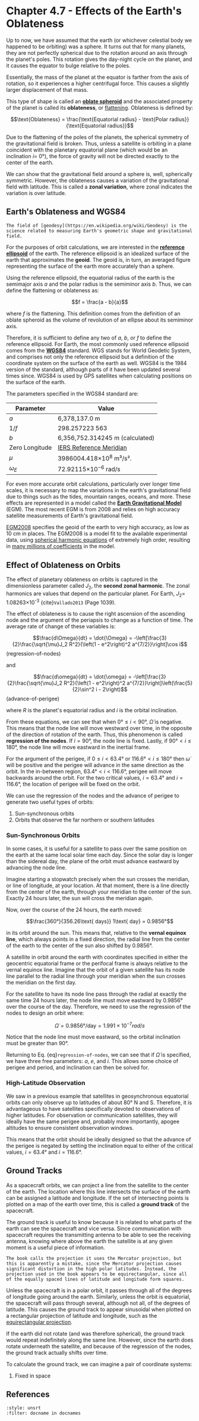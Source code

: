 # Chapter 4.7 - Effects of the Earth's Oblateness

Up to now, we have assumed that the earth (or whichever celestial body we happened to be orbiting) was a sphere. It turns out that for many planets, they are not perfectly spherical due to the rotation around an axis through the planet's poles. This rotation gives the day-night cycle on the planet, and it causes the equator to bulge relative to the poles.

Essentially, the mass of the planet at the equator is farther from the axis of rotation, so it experiences a higher centrifugal force. This causes a slightly larger displacement of that mass.

This type of shape is called an [**oblate spheroid**](https://en.wikipedia.org/wiki/Spheroid#Oblate_spheroids) and the associated property of the planet is called its **oblateness**, or [flattening](https://en.wikipedia.org/wiki/Flattening). Oblateness is defined by:

$$\text{Oblateness} = \frac{\text{Equatorial radius} - \text{Polar radius}}{\text{Equatorial radius}}$$

Due to the flattening of the poles of the planets, the spherical symmetry of the gravitational field is broken. Thus, unless a satellite is orbiting in a plane coincident with the planetary equatorial plane (which would be an inclination $i =$ 0°), the force of gravity will not be directed exactly to the center of the earth.

We can show that the gravitational field around a sphere is, well, spherically symmetric. However, the oblateness causes a variation of the gravitational field with latitude. This is called a **zonal variation**, where zonal indicates the variation is over latitude.

## Earth's Oblateness and WGS84

```{margin}
The field of [geodesy](https://en.wikipedia.org/wiki/Geodesy) is the science related to measuring Earth's geometric shape and gravitational field.
```

For the purposes of orbit calculations, we are interested in the [**reference ellipsoid**](https://en.wikipedia.org/wiki/Reference_ellipsoid) of the earth. The reference ellipsoid is an idealized surface of the earth that approximates the **geoid**. The geoid is, in turn, an averaged figure representing the surface of the earth more accurately than a sphere.

Using the reference ellipsoid, the equatorial radius of the earth is the semimajor axis $a$ and the polar radius is the semiminor axis $b$. Thus, we can define the flattening or oblateness as:

$$f = \frac{a - b}{a}$$

where $f$ is the flattening. This definition comes from the definition of an oblate spheroid as the volume of revolution of an ellipse about its semiminor axis.

Therefore, it is sufficient to define any two of $a$, $b$, or $f$ to define the reference ellipsoid. For Earth, the most commonly used reference ellipsoid comes from the [**WGS84**](https://en.wikipedia.org/wiki/World_Geodetic_System) standard. WGS stands for World Geodetic System, and comprises not only the reference ellipsoid but a definition of the coordinate system on the surface of the earth as well. WGS84 is the 1984 version of the standard, although parts of it have been updated several times since. WGS84 is used by GPS satellites when calculating positions on the surface of the earth.

The parameters specified in the WGS84 standard are:

| Parameter      | Value                                                                            |
|----------------|----------------------------------------------------------------------------------|
| $a$            | 6,378,137.0 m                                                                    |
| $1/f$          | 298.257223 563                                                                  |
| $b$            | 6,356,752.314245 m (calculated)                                                 |
| Zero Longitude | [IERS Reference Meridian](https://en.wikipedia.org/wiki/IERS_Reference_Meridian) |
| $\mu$          | 3986004.418×10<sup>8</sup> m³/s².                                              |
| $\omega_E$     | 72.92115×10<sup>−6</sup> rad/s                                                   |

For even more accurate orbit calculations, particularly over longer time scales, it is necessary to map the variations in the earth's gravitational field due to things such as the tides, mountain ranges, oceans, and more. These effects are represented in a model called the [**Earth Gravitational Model**](https://en.wikipedia.org/wiki/Earth_Gravitational_Model) (EGM). The most recent EGM is from 2008 and relies on high accuracy satellite measurements of Earth's gravitational field.

[EGM2008](https://agupubs.onlinelibrary.wiley.com/doi/full/10.1029/2011JB008916) specifies the geoid of the earth to very high accuracy, as low as 10 cm in places. The EGM2008 is a model fit to the available experimental data, using [spherical harmonic equations](https://en.wikipedia.org/wiki/Spherical_harmonics) of extremely high order, resulting in [many millions of coefficients](https://earth-info.nga.mil/GandG/wgs84/gravitymod/new_egm/new_egm.html) in the model.

## Effect of Oblateness on Orbits

The effect of planetary oblateness on orbits is captured in the dimensionless parameter called $J_2$, the **second zonal harmonic**. The zonal harmonics are values that depend on the particular planet. For Earth, $J_2 =$ 1.08263×10<sup>-3</sup> {cite}`Vallado2013` (Page 1039).

The effect of oblateness is to cause the right ascension of the ascending node and the argument of the periapsis to change as a function of time. The average rate of change of these variables is:

$$\frac{d\Omega}{dt} = \dot{\Omega} = -\left[\frac{3}{2}\frac{\sqrt{\mu}J_2 R^2}{\left(1 - e^2\right)^2 a^{7/2}}\right]\cos i$$(regression-of-nodes)

and

$$\frac{d\omega}{dt} = \dot{\omega} = -\left[\frac{3}{2}\frac{\sqrt{\mu}J_2 R^2}{\left(1 - e^2\right)^2 a^{7/2}}\right]\left(\frac{5}{2}\sin^2 i - 2\right)$$(advance-of-perigee)

where $R$ is the planet's equatorial radius and $i$ is the orbital inclination.

From these equations, we can see that when $0° \leq i < 90°$, $\dot{\Omega}$ is negative. This means that the node line will move westward over time, in the opposite of the direction of rotation of the earth. Thus, this phenomenon is called **regression of the nodes**. If $i = 90°$, the node line is fixed. Lastly, if $90° < i \leq 180°$, the node line will move eastward in the inertial frame.

For the argument of the perigee, if $0 \leq i < 63.4°$ or $116.6° < i \leq 180°$ then $\dot{\omega}$ will be positive and the perigee will advance in the same direction as the orbit. In the in-between region, $63.4° < i < 116.6°$, perigee will move backwards around the orbit. For the two critical values, $i = 63.4°$ and $i=116.6°$, the location of perigee will be fixed on the orbit.

We can use the regression of the nodes and the advance of perigee to generate two useful types of orbits:

1. Sun-synchronous orbits
2. Orbits that observe the far northern or southern latitudes

### Sun-Synchronous Orbits

In some cases, it is useful for a satellite to pass over the same position on the earth at the same local solar time each day. Since the solar day is longer than the sidereal day, the plane of the orbit must advance eastward by advancing the node line.

Imagine starting a stopwatch precisely when the sun crosses the meridian, or line of longitude, at your location. At that moment, there is a line directly from the center of the earth, through your meridian to the center of the sun. Exactly 24 hours later, the sun will cross the meridian again.

Now, over the course of the 24 hours, the earth moved:

$$\frac{360°}{356.26\text{ days}} 1\text{ day} = 0.9856°$$

in its orbit around the sun. This means that, relative to the **vernal equinox line**, which always points in a fixed direction, the radial line from the center of the earth to the center of the sun also shifted by 0.9856°.

A satellite in orbit around the earth with coordinates specified in either the geocentric equatorial frame or the perifocal frame is always relative to the vernal equinox line. Imagine that the orbit of a given satellite has its node line parallel to the radial line through your meridian when the sun crosses the meridian on the first day.

For the satellite to have its node line pass through the radial at exactly the same time 24 hours later, the node line must move eastward by 0.9856° over the course of the day. Therefore, we need to use the regression of the nodes to design an orbit where:

$$\dot{\Omega} = 0.9856°/\mathrm{day} = 1.991\times 10^{-7} rad/s$$

Notice that the node line must move eastward, so the orbital inclination must be greater than 90°.

Returning to Eq. {eq}`regression-of-nodes`, we can see that if $\dot{\Omega}$ is specified, we have three free parameters: $a$, $e$, and $i$. This allows some choice of perigee and period, and inclination can then be solved for.

### High-Latitude Observation

We saw in a previous example that satellites in geosynchronous equatorial orbits can only observe up to latitudes of about 80° N and S. Therefore, it is advantageous to have satellites specifically devoted to observations of higher latitudes. For observation or communication satellites, they will ideally have the same perigee and, probably more importantly, apogee altitudes to ensure consistent observation windows.

This means that the orbit should be ideally designed so that the advance of the perigee is negated by setting the inclination equal to either of the critical values, $i =63.4°$ and $i=116.6°$.

## Ground Tracks

As a spacecraft orbits, we can project a line from the satellite to the center of the earth. The location where this line intersects the surface of the earth can be assigned a latitude and longitude. If the set of intersecting points is plotted on a map of the earth over time, this is called a **ground track** of the spacecraft.

The ground track is useful to know because it is related to what parts of the earth can see the spacecraft and vice versa. Since communication with spacecraft requires the transmitting antenna to be able to see the receiving antenna, knowing where above the earth the satellite is at any given moment is a useful piece of information.

```{margin}
The book calls the projection it uses the Mercator projection, but this is apparently a mistake, since the Mercator projection causes significant distortion in the high polar latitudes. Instead, the projection used in the book appears to be equirectangular, since all of the equally spaced lines of latitude and longitude form squares.
```

Unless the spacecraft is in a polar orbit, it passes through all of the degrees of longitude going around the earth. Similarly, unless the orbit is equatorial, the spacecraft will pass through several, although not all, of the degrees of latitude. This causes the ground track to appear sinusoidal when plotted on a rectangular projection of latitude and longitude, such as the [equirectangular projection](https://en.wikipedia.org/wiki/Equirectangular_projection).

If the earth did not rotate (and was therefore spherical), the ground track would repeat indefinitely along the same line. However, since the earth does rotate underneath the satellite, and because of the regression of the nodes, the ground track actually shifts over time.

To calculate the ground track, we can imagine a pair of coordinate systems:

1. Fixed in space

## References

```{bibliography} ../references.bib
:style: unsrt
:filter: docname in docnames
```
